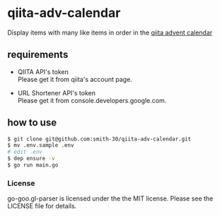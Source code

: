 # qiita-adv-calendar

Display items with many like items in order in the [qiita advent calendar](https://qiita.com/advent-calendar/2017)

## requirements

- QIITA API's token  
Please get it from qiita's account page.

- URL Shortener API's token  
Please get it from console.developers.google.com.


## how to use

```bash
$ git clone git@github.com:smith-30/qiita-adv-calendar.git
$ mv .env.sample .env
# edit .env
$ dep ensure -v
$ go run main.go
```

### License

go-goo.gl-parser is licensed under the the MIT license. Please see the LICENSE file for details.